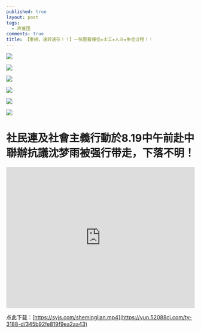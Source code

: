 ```yaml
---
published: true
layout: post
tags:
  - 声援团
comments: true
title: 【重磅，速转速存！！】一张图看懂佳★士工★人斗★争全过程！！
---
```


![](http://wx3.sinaimg.cn/mw690/0060lm7Tly1fugikaazkgj30u04eh1hf.jpg)

![](https://photo.ishield.cn/pic/5b7aa0c19dc6d69b9510ecff)

![](https://ww3.sinaimg.cn/large/005YhI8igy1fugdhzr0kuj30wt8u9u0y)

![](https://ww3.sinaimg.cn/large/005YhI8igy1fugdhzu9b5j30wt87aqv6)

![](https://ww3.sinaimg.cn/large/005YhI8igy1fugdi0789ij30vobcju0z)

![](http://wx3.sinaimg.cn/mw690/0060lm7Tly1fugikxp4jjj30u02bs1c6.jpg)


# 社民連及社會主義行動於8.19中午前赴中聯辦抗議沈梦雨被强行带走，下落不明！

<div style="width: 100%; height: 0px; position: relative; padding-bottom: 75.000%;"><iframe src="https://yun.52088cj.com/ty-3188-h5/345b92fe819f9ea2aa43" frameborder="0" width="100%" height="100%" allowfullscreen style="width: 100%; height: 100%; position: absolute;"></iframe></div>

点此下载：[https://syjs.com/sheminglian.mp4](https://yun.52088cj.com/ty-3188-d/345b92fe819f9ea2aa43)

